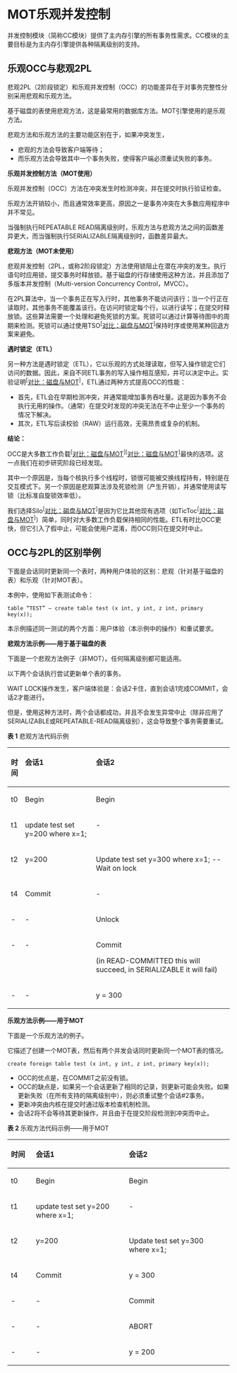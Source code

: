 # MOT乐观并发控制<a name="ZH-CN_TOPIC_0289899956"></a>

并发控制模块（简称CC模块）提供了主内存引擎的所有事务性需求。CC模块的主要目标是为主内存引擎提供各种隔离级别的支持。

## 乐观OCC与悲观2PL<a name="zh-cn_topic_0283137599_zh-cn_topic_0280525159_section48860244"></a>

悲观2PL（2阶段锁定）和乐观并发控制（OCC）的功能差异在于对事务完整性分别采用悲观和乐观方法。

基于磁盘的表使用悲观方法，这是最常用的数据库方法。MOT引擎使用的是乐观方法。

悲观方法和乐观方法的主要功能区别在于，如果冲突发生，

-   悲观的方法会导致客户端等待；
-   而乐观方法会导致其中一个事务失败，使得客户端必须重试失败的事务。

**乐观并发控制方法（MOT使用）**

乐观并发控制（OCC）方法在冲突发生时检测冲突，并在提交时执行验证检查。

乐观方法开销较小，而且通常效率更高，原因之一是事务冲突在大多数应用程序中并不常见。

当强制执行REPEATABLE READ隔离级别时，乐观方法与悲观方法之间的函数差异更大，而当强制执行SERIALIZABLE隔离级别时，函数差异最大。

**悲观方法（MOT未使用）**

悲观并发控制（2PL，或称2阶段锁定）方法使用锁阻止在潜在冲突的发生。执行语句时应用锁，提交事务时释放锁。基于磁盘的行存储使用这种方法，并且添加了多版本并发控制（Multi-version Concurrency Control，MVCC）。

在2PL算法中，当一个事务正在写入行时，其他事务不能访问该行；当一个行正在读取时，其他事务不能覆盖该行。在访问时锁定每个行，以进行读写；在提交时释放锁。这些算法需要一个处理和避免死锁的方案。死锁可以通过计算等待图中的周期来检测。死锁可以通过使用TSO<sup>\[</sup>[对比：磁盘与MOT](对比-磁盘与MOT.md)<sup>\]</sup>保持时序或使用某种回退方案来避免。

**遇时锁定（ETL）**

另一种方法是遇时锁定（ETL），它以乐观的方式处理读取，但写入操作锁定它们访问的数据。因此，来自不同ETL事务的写入操作相互感知，并可以决定中止。实验证明<sup>\[</sup>[对比：磁盘与MOT](对比-磁盘与MOT.md)<sup>\]</sup>，ETL通过两种方式提高OCC的性能：

-   首先，ETL会在早期检测冲突，并通常能增加事务吞吐量。这是因为事务不会执行无用的操作。（通常）在提交时发现的冲突无法在不中止至少一个事务的情况下解决。
-   其次，ETL写后读校验（RAW）运行高效，无需昂贵或复杂的机制。

**结论：**

OCC是大多数工作负载<sup>\[</sup>[对比：磁盘与MOT](对比-磁盘与MOT.md)<sup>\]\[</sup>[对比：磁盘与MOT](对比-磁盘与MOT.md)<sup>\]</sup>最快的选项。这一点我们在初步研究阶段已经发现。

其中一个原因是，当每个核执行多个线程时，锁很可能被交换线程持有，特别是在交互模式下。另一个原因是悲观算法涉及死锁检测（产生开销），并通常使用读写锁（比标准自旋锁效率低）。

我们选择Silo<sup>\[</sup>[对比：磁盘与MOT](对比-磁盘与MOT.md)<sup>\]</sup>是因为它比其他现有选项（如TicToc<sup>\[</sup>[对比：磁盘与MOT](对比-磁盘与MOT.md)<sup>\]</sup>）简单，同时对大多数工作负载保持相同的性能。ETL有时比OCC更快，但它引入了假中止，可能会使用户混淆，而OCC则只在提交时中止。

## OCC与2PL的区别举例<a name="zh-cn_topic_0283137599_zh-cn_topic_0280525159_section37089017"></a>

下面是会话同时更新同一个表时，两种用户体验的区别：悲观（针对基于磁盘的表）和乐观（针对MOT表）。

本例中，使用如下表测试命令：

```
table “TEST” – create table test (x int, y int, z int, primary key(x));
```

本示例描述同一测试的两个方面：用户体验（本示例中的操作）和重试要求。

**悲观方法示例——用于基于磁盘的表**

下面是一个悲观方法例子（非MOT）。任何隔离级别都可能适用。

以下两个会话执行尝试更新单个表的事务。

WAIT LOCK操作发生，客户端体验是：会话2卡住，直到会话1完成COMMIT，会话2才能进行。

但是，使用这种方法时，两个会话都成功，并且不会发生异常中止（除非应用了SERIALIZABLE或REPEATABLE-READ隔离级别），这会导致整个事务需要重试。

**表 1**  悲观方法代码示例

<a name="zh-cn_topic_0283137599_zh-cn_topic_0280525159_table38422929"></a>
<table><thead align="left"><tr id="zh-cn_topic_0283137599_zh-cn_topic_0280525159_row697534"><th class="cellrowborder" valign="top" width="5.050000000000001%" id="mcps1.2.4.1.1"><p id="p5622203131514"><a name="p5622203131514"></a><a name="p5622203131514"></a>时间</p>
</th>
<th class="cellrowborder" valign="top" width="32.32%" id="mcps1.2.4.1.2"><p id="zh-cn_topic_0283137599_zh-cn_topic_0280525159_p13119782"><a name="zh-cn_topic_0283137599_zh-cn_topic_0280525159_p13119782"></a><a name="zh-cn_topic_0283137599_zh-cn_topic_0280525159_p13119782"></a>会话1</p>
</th>
<th class="cellrowborder" valign="top" width="62.629999999999995%" id="mcps1.2.4.1.3"><p id="zh-cn_topic_0283137599_zh-cn_topic_0280525159_p56069431"><a name="zh-cn_topic_0283137599_zh-cn_topic_0280525159_p56069431"></a><a name="zh-cn_topic_0283137599_zh-cn_topic_0280525159_p56069431"></a>会话2</p>
</th>
</tr>
</thead>
<tbody><tr id="zh-cn_topic_0283137599_zh-cn_topic_0280525159_row45330064"><td class="cellrowborder" valign="top" width="5.050000000000001%" headers="mcps1.2.4.1.1 "><p id="zh-cn_topic_0283137599_zh-cn_topic_0280525159_p47856602"><a name="zh-cn_topic_0283137599_zh-cn_topic_0280525159_p47856602"></a><a name="zh-cn_topic_0283137599_zh-cn_topic_0280525159_p47856602"></a>t0</p>
</td>
<td class="cellrowborder" valign="top" width="32.32%" headers="mcps1.2.4.1.2 "><p id="zh-cn_topic_0283137599_zh-cn_topic_0280525159_p51179581"><a name="zh-cn_topic_0283137599_zh-cn_topic_0280525159_p51179581"></a><a name="zh-cn_topic_0283137599_zh-cn_topic_0280525159_p51179581"></a>Begin</p>
</td>
<td class="cellrowborder" valign="top" width="62.629999999999995%" headers="mcps1.2.4.1.3 "><p id="zh-cn_topic_0283137599_zh-cn_topic_0280525159_p51905376"><a name="zh-cn_topic_0283137599_zh-cn_topic_0280525159_p51905376"></a><a name="zh-cn_topic_0283137599_zh-cn_topic_0280525159_p51905376"></a>Begin</p>
</td>
</tr>
<tr id="zh-cn_topic_0283137599_zh-cn_topic_0280525159_row64495201"><td class="cellrowborder" valign="top" width="5.050000000000001%" headers="mcps1.2.4.1.1 "><p id="zh-cn_topic_0283137599_zh-cn_topic_0280525159_p56728775"><a name="zh-cn_topic_0283137599_zh-cn_topic_0280525159_p56728775"></a><a name="zh-cn_topic_0283137599_zh-cn_topic_0280525159_p56728775"></a>t1</p>
</td>
<td class="cellrowborder" valign="top" width="32.32%" headers="mcps1.2.4.1.2 "><p id="zh-cn_topic_0283137599_zh-cn_topic_0280525159_p31628099"><a name="zh-cn_topic_0283137599_zh-cn_topic_0280525159_p31628099"></a><a name="zh-cn_topic_0283137599_zh-cn_topic_0280525159_p31628099"></a>update test set y=200 where x=1;</p>
</td>
<td class="cellrowborder" valign="top" width="62.629999999999995%" headers="mcps1.2.4.1.3 "><p id="zh-cn_topic_0283137599_zh-cn_topic_0280525159_p11739194"><a name="zh-cn_topic_0283137599_zh-cn_topic_0280525159_p11739194"></a><a name="zh-cn_topic_0283137599_zh-cn_topic_0280525159_p11739194"></a>-</p>
</td>
</tr>
<tr id="zh-cn_topic_0283137599_zh-cn_topic_0280525159_row38543888"><td class="cellrowborder" valign="top" width="5.050000000000001%" headers="mcps1.2.4.1.1 "><p id="zh-cn_topic_0283137599_zh-cn_topic_0280525159_p35047246"><a name="zh-cn_topic_0283137599_zh-cn_topic_0280525159_p35047246"></a><a name="zh-cn_topic_0283137599_zh-cn_topic_0280525159_p35047246"></a>t2</p>
</td>
<td class="cellrowborder" valign="top" width="32.32%" headers="mcps1.2.4.1.2 "><p id="zh-cn_topic_0283137599_zh-cn_topic_0280525159_p20254652"><a name="zh-cn_topic_0283137599_zh-cn_topic_0280525159_p20254652"></a><a name="zh-cn_topic_0283137599_zh-cn_topic_0280525159_p20254652"></a>y=200</p>
</td>
<td class="cellrowborder" valign="top" width="62.629999999999995%" headers="mcps1.2.4.1.3 "><p id="zh-cn_topic_0283137599_zh-cn_topic_0280525159_p30014082"><a name="zh-cn_topic_0283137599_zh-cn_topic_0280525159_p30014082"></a><a name="zh-cn_topic_0283137599_zh-cn_topic_0280525159_p30014082"></a>Update test set y=300 where x=1; -- Wait on lock</p>
</td>
</tr>
<tr id="zh-cn_topic_0283137599_zh-cn_topic_0280525159_row1691286"><td class="cellrowborder" valign="top" width="5.050000000000001%" headers="mcps1.2.4.1.1 "><p id="zh-cn_topic_0283137599_zh-cn_topic_0280525159_p2776468"><a name="zh-cn_topic_0283137599_zh-cn_topic_0280525159_p2776468"></a><a name="zh-cn_topic_0283137599_zh-cn_topic_0280525159_p2776468"></a>t4</p>
</td>
<td class="cellrowborder" valign="top" width="32.32%" headers="mcps1.2.4.1.2 "><p id="zh-cn_topic_0283137599_zh-cn_topic_0280525159_p23567359"><a name="zh-cn_topic_0283137599_zh-cn_topic_0280525159_p23567359"></a><a name="zh-cn_topic_0283137599_zh-cn_topic_0280525159_p23567359"></a>Commit</p>
</td>
<td class="cellrowborder" valign="top" width="62.629999999999995%" headers="mcps1.2.4.1.3 "><p id="zh-cn_topic_0283137599_zh-cn_topic_0280525159_p29907902"><a name="zh-cn_topic_0283137599_zh-cn_topic_0280525159_p29907902"></a><a name="zh-cn_topic_0283137599_zh-cn_topic_0280525159_p29907902"></a>-</p>
</td>
</tr>
<tr id="zh-cn_topic_0283137599_zh-cn_topic_0280525159_row735665"><td class="cellrowborder" valign="top" width="5.050000000000001%" headers="mcps1.2.4.1.1 "><p id="zh-cn_topic_0283137599_zh-cn_topic_0280525159_p59588874"><a name="zh-cn_topic_0283137599_zh-cn_topic_0280525159_p59588874"></a><a name="zh-cn_topic_0283137599_zh-cn_topic_0280525159_p59588874"></a>-</p>
</td>
<td class="cellrowborder" valign="top" width="32.32%" headers="mcps1.2.4.1.2 "><p id="zh-cn_topic_0283137599_zh-cn_topic_0280525159_p61969451"><a name="zh-cn_topic_0283137599_zh-cn_topic_0280525159_p61969451"></a><a name="zh-cn_topic_0283137599_zh-cn_topic_0280525159_p61969451"></a>-</p>
</td>
<td class="cellrowborder" valign="top" width="62.629999999999995%" headers="mcps1.2.4.1.3 "><p id="zh-cn_topic_0283137599_zh-cn_topic_0280525159_p53469629"><a name="zh-cn_topic_0283137599_zh-cn_topic_0280525159_p53469629"></a><a name="zh-cn_topic_0283137599_zh-cn_topic_0280525159_p53469629"></a>Unlock</p>
</td>
</tr>
<tr id="zh-cn_topic_0283137599_zh-cn_topic_0280525159_row11464615"><td class="cellrowborder" valign="top" width="5.050000000000001%" headers="mcps1.2.4.1.1 "><p id="zh-cn_topic_0283137599_zh-cn_topic_0280525159_p56218661"><a name="zh-cn_topic_0283137599_zh-cn_topic_0280525159_p56218661"></a><a name="zh-cn_topic_0283137599_zh-cn_topic_0280525159_p56218661"></a>-</p>
</td>
<td class="cellrowborder" valign="top" width="32.32%" headers="mcps1.2.4.1.2 "><p id="zh-cn_topic_0283137599_zh-cn_topic_0280525159_p57417703"><a name="zh-cn_topic_0283137599_zh-cn_topic_0280525159_p57417703"></a><a name="zh-cn_topic_0283137599_zh-cn_topic_0280525159_p57417703"></a>-</p>
</td>
<td class="cellrowborder" valign="top" width="62.629999999999995%" headers="mcps1.2.4.1.3 "><p id="zh-cn_topic_0283137599_zh-cn_topic_0280525159_p20322390"><a name="zh-cn_topic_0283137599_zh-cn_topic_0280525159_p20322390"></a><a name="zh-cn_topic_0283137599_zh-cn_topic_0280525159_p20322390"></a>Commit</p>
<p id="zh-cn_topic_0283137599_zh-cn_topic_0280525159_p48683785"><a name="zh-cn_topic_0283137599_zh-cn_topic_0280525159_p48683785"></a><a name="zh-cn_topic_0283137599_zh-cn_topic_0280525159_p48683785"></a>(in READ-COMMITTED this will succeed, in SERIALIZABLE it will fail)</p>
</td>
</tr>
<tr id="zh-cn_topic_0283137599_zh-cn_topic_0280525159_row35500889"><td class="cellrowborder" valign="top" width="5.050000000000001%" headers="mcps1.2.4.1.1 "><p id="zh-cn_topic_0283137599_zh-cn_topic_0280525159_p56999769"><a name="zh-cn_topic_0283137599_zh-cn_topic_0280525159_p56999769"></a><a name="zh-cn_topic_0283137599_zh-cn_topic_0280525159_p56999769"></a>-</p>
</td>
<td class="cellrowborder" valign="top" width="32.32%" headers="mcps1.2.4.1.2 "><p id="zh-cn_topic_0283137599_zh-cn_topic_0280525159_p53578557"><a name="zh-cn_topic_0283137599_zh-cn_topic_0280525159_p53578557"></a><a name="zh-cn_topic_0283137599_zh-cn_topic_0280525159_p53578557"></a>-</p>
</td>
<td class="cellrowborder" valign="top" width="62.629999999999995%" headers="mcps1.2.4.1.3 "><p id="zh-cn_topic_0283137599_zh-cn_topic_0280525159_p44895854"><a name="zh-cn_topic_0283137599_zh-cn_topic_0280525159_p44895854"></a><a name="zh-cn_topic_0283137599_zh-cn_topic_0280525159_p44895854"></a>y = 300</p>
</td>
</tr>
</tbody>
</table>

**乐观方法示例——用于MOT**

下面是一个乐观方法的例子。

它描述了创建一个MOT表，然后有两个并发会话同时更新同一个MOT表的情况。

```
create foreign table test (x int, y int, z int, primary key(x));
```

-   OCC的优点是，在COMMIT之前没有锁。
-   OCC的缺点是，如果另一个会话更新了相同的记录，则更新可能会失败。如果更新失败（在所有支持的隔离级别中），则必须重试整个会话\#2事务。
-   更新冲突由内核在提交时通过版本检查机制检测。
-   会话2将不会等待其更新操作，并且由于在提交阶段检测到冲突而中止。

**表 2**  乐观方法代码示例——用于MOT

<a name="zh-cn_topic_0283137599_zh-cn_topic_0280525159_table55018171"></a>
<table><thead align="left"><tr id="zh-cn_topic_0283137599_zh-cn_topic_0280525159_row46055710"><th class="cellrowborder" valign="top" width="11.219999999999999%" id="mcps1.2.4.1.1"><p id="zh-cn_topic_0283137599_zh-cn_topic_0280525159_p39525028"><a name="zh-cn_topic_0283137599_zh-cn_topic_0280525159_p39525028"></a><a name="zh-cn_topic_0283137599_zh-cn_topic_0280525159_p39525028"></a>时间</p>
</th>
<th class="cellrowborder" valign="top" width="41.839999999999996%" id="mcps1.2.4.1.2"><p id="zh-cn_topic_0283137599_zh-cn_topic_0280525159_p47410670"><a name="zh-cn_topic_0283137599_zh-cn_topic_0280525159_p47410670"></a><a name="zh-cn_topic_0283137599_zh-cn_topic_0280525159_p47410670"></a>会话1</p>
</th>
<th class="cellrowborder" valign="top" width="46.94%" id="mcps1.2.4.1.3"><p id="zh-cn_topic_0283137599_zh-cn_topic_0280525159_p15059044"><a name="zh-cn_topic_0283137599_zh-cn_topic_0280525159_p15059044"></a><a name="zh-cn_topic_0283137599_zh-cn_topic_0280525159_p15059044"></a>会话2</p>
</th>
</tr>
</thead>
<tbody><tr id="zh-cn_topic_0283137599_zh-cn_topic_0280525159_row11823088"><td class="cellrowborder" valign="top" width="11.219999999999999%" headers="mcps1.2.4.1.1 "><p id="zh-cn_topic_0283137599_zh-cn_topic_0280525159_p18146039"><a name="zh-cn_topic_0283137599_zh-cn_topic_0280525159_p18146039"></a><a name="zh-cn_topic_0283137599_zh-cn_topic_0280525159_p18146039"></a>t0</p>
</td>
<td class="cellrowborder" valign="top" width="41.839999999999996%" headers="mcps1.2.4.1.2 "><p id="zh-cn_topic_0283137599_zh-cn_topic_0280525159_p60543075"><a name="zh-cn_topic_0283137599_zh-cn_topic_0280525159_p60543075"></a><a name="zh-cn_topic_0283137599_zh-cn_topic_0280525159_p60543075"></a>Begin</p>
</td>
<td class="cellrowborder" valign="top" width="46.94%" headers="mcps1.2.4.1.3 "><p id="zh-cn_topic_0283137599_zh-cn_topic_0280525159_p5042076"><a name="zh-cn_topic_0283137599_zh-cn_topic_0280525159_p5042076"></a><a name="zh-cn_topic_0283137599_zh-cn_topic_0280525159_p5042076"></a>Begin</p>
</td>
</tr>
<tr id="zh-cn_topic_0283137599_zh-cn_topic_0280525159_row45378689"><td class="cellrowborder" valign="top" width="11.219999999999999%" headers="mcps1.2.4.1.1 "><p id="zh-cn_topic_0283137599_zh-cn_topic_0280525159_p51795159"><a name="zh-cn_topic_0283137599_zh-cn_topic_0280525159_p51795159"></a><a name="zh-cn_topic_0283137599_zh-cn_topic_0280525159_p51795159"></a>t1</p>
</td>
<td class="cellrowborder" valign="top" width="41.839999999999996%" headers="mcps1.2.4.1.2 "><p id="zh-cn_topic_0283137599_zh-cn_topic_0280525159_p34658350"><a name="zh-cn_topic_0283137599_zh-cn_topic_0280525159_p34658350"></a><a name="zh-cn_topic_0283137599_zh-cn_topic_0280525159_p34658350"></a>update test set y=200 where x=1;</p>
</td>
<td class="cellrowborder" valign="top" width="46.94%" headers="mcps1.2.4.1.3 "><p id="zh-cn_topic_0283137599_zh-cn_topic_0280525159_p55862957"><a name="zh-cn_topic_0283137599_zh-cn_topic_0280525159_p55862957"></a><a name="zh-cn_topic_0283137599_zh-cn_topic_0280525159_p55862957"></a>-</p>
</td>
</tr>
<tr id="zh-cn_topic_0283137599_zh-cn_topic_0280525159_row33004572"><td class="cellrowborder" valign="top" width="11.219999999999999%" headers="mcps1.2.4.1.1 "><p id="zh-cn_topic_0283137599_zh-cn_topic_0280525159_p56124651"><a name="zh-cn_topic_0283137599_zh-cn_topic_0280525159_p56124651"></a><a name="zh-cn_topic_0283137599_zh-cn_topic_0280525159_p56124651"></a>t2</p>
</td>
<td class="cellrowborder" valign="top" width="41.839999999999996%" headers="mcps1.2.4.1.2 "><p id="zh-cn_topic_0283137599_zh-cn_topic_0280525159_p49802871"><a name="zh-cn_topic_0283137599_zh-cn_topic_0280525159_p49802871"></a><a name="zh-cn_topic_0283137599_zh-cn_topic_0280525159_p49802871"></a>y=200</p>
</td>
<td class="cellrowborder" valign="top" width="46.94%" headers="mcps1.2.4.1.3 "><p id="zh-cn_topic_0283137599_zh-cn_topic_0280525159_p7500711"><a name="zh-cn_topic_0283137599_zh-cn_topic_0280525159_p7500711"></a><a name="zh-cn_topic_0283137599_zh-cn_topic_0280525159_p7500711"></a>Update test set y=300 where x=1;</p>
</td>
</tr>
<tr id="zh-cn_topic_0283137599_zh-cn_topic_0280525159_row397536"><td class="cellrowborder" valign="top" width="11.219999999999999%" headers="mcps1.2.4.1.1 "><p id="zh-cn_topic_0283137599_zh-cn_topic_0280525159_p32200450"><a name="zh-cn_topic_0283137599_zh-cn_topic_0280525159_p32200450"></a><a name="zh-cn_topic_0283137599_zh-cn_topic_0280525159_p32200450"></a>t4</p>
</td>
<td class="cellrowborder" valign="top" width="41.839999999999996%" headers="mcps1.2.4.1.2 "><p id="zh-cn_topic_0283137599_zh-cn_topic_0280525159_p58099644"><a name="zh-cn_topic_0283137599_zh-cn_topic_0280525159_p58099644"></a><a name="zh-cn_topic_0283137599_zh-cn_topic_0280525159_p58099644"></a>Commit</p>
</td>
<td class="cellrowborder" valign="top" width="46.94%" headers="mcps1.2.4.1.3 "><p id="zh-cn_topic_0283137599_zh-cn_topic_0280525159_p8450743"><a name="zh-cn_topic_0283137599_zh-cn_topic_0280525159_p8450743"></a><a name="zh-cn_topic_0283137599_zh-cn_topic_0280525159_p8450743"></a>y = 300</p>
</td>
</tr>
<tr id="zh-cn_topic_0283137599_zh-cn_topic_0280525159_row8947828"><td class="cellrowborder" valign="top" width="11.219999999999999%" headers="mcps1.2.4.1.1 "><p id="zh-cn_topic_0283137599_zh-cn_topic_0280525159_p53685491"><a name="zh-cn_topic_0283137599_zh-cn_topic_0280525159_p53685491"></a><a name="zh-cn_topic_0283137599_zh-cn_topic_0280525159_p53685491"></a>-</p>
</td>
<td class="cellrowborder" valign="top" width="41.839999999999996%" headers="mcps1.2.4.1.2 "><p id="zh-cn_topic_0283137599_zh-cn_topic_0280525159_p53557510"><a name="zh-cn_topic_0283137599_zh-cn_topic_0280525159_p53557510"></a><a name="zh-cn_topic_0283137599_zh-cn_topic_0280525159_p53557510"></a>-</p>
</td>
<td class="cellrowborder" valign="top" width="46.94%" headers="mcps1.2.4.1.3 "><p id="zh-cn_topic_0283137599_zh-cn_topic_0280525159_p43191062"><a name="zh-cn_topic_0283137599_zh-cn_topic_0280525159_p43191062"></a><a name="zh-cn_topic_0283137599_zh-cn_topic_0280525159_p43191062"></a>Commit</p>
</td>
</tr>
<tr id="zh-cn_topic_0283137599_zh-cn_topic_0280525159_row53175240"><td class="cellrowborder" valign="top" width="11.219999999999999%" headers="mcps1.2.4.1.1 "><p id="zh-cn_topic_0283137599_zh-cn_topic_0280525159_p12227165"><a name="zh-cn_topic_0283137599_zh-cn_topic_0280525159_p12227165"></a><a name="zh-cn_topic_0283137599_zh-cn_topic_0280525159_p12227165"></a>-</p>
</td>
<td class="cellrowborder" valign="top" width="41.839999999999996%" headers="mcps1.2.4.1.2 "><p id="zh-cn_topic_0283137599_zh-cn_topic_0280525159_p50876323"><a name="zh-cn_topic_0283137599_zh-cn_topic_0280525159_p50876323"></a><a name="zh-cn_topic_0283137599_zh-cn_topic_0280525159_p50876323"></a>-</p>
</td>
<td class="cellrowborder" valign="top" width="46.94%" headers="mcps1.2.4.1.3 "><p id="zh-cn_topic_0283137599_zh-cn_topic_0280525159_p27341505"><a name="zh-cn_topic_0283137599_zh-cn_topic_0280525159_p27341505"></a><a name="zh-cn_topic_0283137599_zh-cn_topic_0280525159_p27341505"></a>ABORT</p>
</td>
</tr>
<tr id="zh-cn_topic_0283137599_zh-cn_topic_0280525159_row44746961"><td class="cellrowborder" valign="top" width="11.219999999999999%" headers="mcps1.2.4.1.1 "><p id="zh-cn_topic_0283137599_zh-cn_topic_0280525159_p625256"><a name="zh-cn_topic_0283137599_zh-cn_topic_0280525159_p625256"></a><a name="zh-cn_topic_0283137599_zh-cn_topic_0280525159_p625256"></a>-</p>
</td>
<td class="cellrowborder" valign="top" width="41.839999999999996%" headers="mcps1.2.4.1.2 "><p id="zh-cn_topic_0283137599_zh-cn_topic_0280525159_p50645738"><a name="zh-cn_topic_0283137599_zh-cn_topic_0280525159_p50645738"></a><a name="zh-cn_topic_0283137599_zh-cn_topic_0280525159_p50645738"></a>-</p>
</td>
<td class="cellrowborder" valign="top" width="46.94%" headers="mcps1.2.4.1.3 "><p id="zh-cn_topic_0283137599_zh-cn_topic_0280525159_p8664129"><a name="zh-cn_topic_0283137599_zh-cn_topic_0280525159_p8664129"></a><a name="zh-cn_topic_0283137599_zh-cn_topic_0280525159_p8664129"></a>y = 200</p>
</td>
</tr>
</tbody>
</table>

